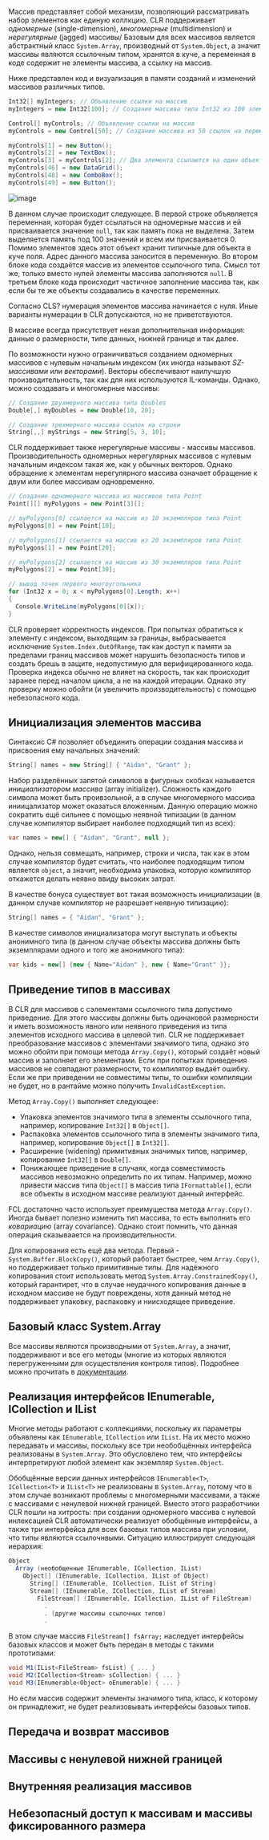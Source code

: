 Массив представляет собой механизм, позволяющий рассматривать набор элементов как единую коллкцию. CLR поддерживает _одномерные_ (single-dimension), _многомерные_ (multidimension) и _нерегулярные_ (jagged) массивы/ Базовым для всех массивов является абстрактный класс `System.Array`, производный от `System.Object`, а значит массивы являются ссылочным типом, хранятся в куче, а переменная в коде содержит не элементы массива, а ссылку на массив.

Ниже представлен код и визуализация в памяти созданий и изменений массивов различных типов.

```csharp
Int32[] myIntegers; // Объявление ссылки на массив
myIntegers = new Int32[100]; // Создание массива типа Int32 из 100 элементов

Control[] myControls; // Объявление ссылки на массив
myControls = new Control[50]; // Создание массива из 50 ссылок на переменную Control

myControls[1] = new Button();
myControls[2] = new TextBox();
myControls[3] = myControls[2]; // Два элемента ссылаются на один объект
myControls[46] = new DataGrid();
myControls[48] = new ComboBox();
myControls[49] = new Button();
```

![image](https://github.com/kuzmin-nikita/CLR-via-CSharp/assets/80389873/4f94509c-ce1c-4ec0-b4be-73bf2e37e785)

В данном случае происходит следующее. В первой строке объявляется переменная, которая будет ссылаться на одномерные массив и ей присваивается значение `null`, так как память пока не выделена. Затем выделяется память под 100 значений и всем им присваивается 0. Помимо элементов здесь этот объект хранит типичные для объекта в куче поля. Адрес данного массива заносится в переменную. Во втором блоке кода создаётся массив из элементов ссылочного типа. Смысл тот же, только вместо нулей элементы массива заполняются `null`. В третьем блоке кода происходит частичное заполнение массива так, как если бы те же объекты создавались в качестве переменных.

Согласно CLS? нумерация элементов массива начинается с нуля. Иные варианты нумерации в CLR допускаются, но не приветствуются. 

В массиве всегда присутствует некая дополнительная информация: данные о размерности, типе данных, нижней границе и так далее.

По возможности нужно ограничиваться созданием одномерных массивов с нулевым начальным индексом (их иногда называют _SZ-массивами_ или _векторами_). Векторы обеспечивают наилучшую производительность, так как для них используются IL-команды. Однако, можно создавать и многомерные массивы:

```csharp 
// Создание двухмерного массива типа Doubles
Double[,] myDoubles = new Double[10, 20];

// Создание трехмерного массива ссылок на строки
String[,,] myStrings = new String[5, 3, 10];
```

CLR поддерживает также нерегулярные массивы - массивы массивов. Производительность одномерных нерегулярных массивов с нулевым начальным индексом такая же, как у обычных векторов. Однако обращение к элементам нерегулярного массива означает обращение к двум или более массивам одновременно.

```csharp
// Создание одномерного массива из массивов типа Point
Point[][] myPolygons = new Point[3][];

// myPolygons[0] ссылается на массив из 10 экземпляров типа Point
myPolygons[0] = new Point[10];

// myPolygons[1] ссылается на массив из 20 экземпляров типа Point
myPolygons[1] = new Point[20];

// myPolygons[2] ссылается на массив из 30 экземпляров типа Point
myPolygons[2] = new Point[30];

// вывод точек первого многоугольника
for (Int32 x = 0; x < myPolygons[0].Length; x++)
{
  Console.WriteLine(myPolygons[0][x]);
}
```

CLR проверяет корректность индексов. При попытках обратиться к элементу с индексом, выходящим за границы, выбрасывается исключение `System.Index.OutOfRange`, так как доступ к памяти за пределами границ массивов может нарушить безопасность типов и создать брешь в защите, недопустимую для верифицированного кода. Проверка индекса обычно не влияет на скорость, так как происходит заранее перед началом цикла, а не на каждой итерации. Однако эту проверку можно обойти (и увеличить производительность) с помощью небезопасного кода.

## Инициализация элементов массива

Синтаксис C# позволяет объединить операции создания массива и присвоения ему начальных значений:

```csharp 
String[] names = new String[] { "Aidan", "Grant" };
```

Набор разделённых запятой символов в фигурных скобках называется _инициализатором массива_ (array initializer). Сложность каждого символа может быть проивзольной, а в случае многомерного массива иниицализатор может оказаться вложенным. Данную операцию можно сократить ещё сильнее с помощью неявной типизации (в данном случае компилятор выбирает наиболее подходящий тип из всех):

```csharp
var names = new[] { "Aidan", "Grant", null };
```

Однако, нельзя совмещать, например, строки и числа, так как в этом случае компилятор будет считать, что наиболее подходящим типом является `object`, а значит, необходима упаковка, которую компилятор откажется делать неявно ввиду высоких затрат.

В качестве бонуса существует вот такая возможность инициализации (в данном случае компилятор не разрешает неявную типизацию):

```csharp 
String[] names = { "Aidan", "Grant" };
```

В качестве символов инициализатора могут выступать и объекты анонимного типа (в данном случае объекты массива должны быть экземплярами одного и того же анонимного типа):

```csharp 
var kids = new[] {new { Name="Aidan" }, new { Name="Grant" }};
```

## Приведение типов в массивах

В CLR для массивов с сэлементами ссылочного типа допустимо приведение. Для этого массивы должны быть одинаковой размерности и иметь возможность явного или неявного приведения из типа элементов исходного массива в целевой тип. CLR не поддерживает преобразование массивов с элементами значимого типа, однако это можно обойти при помощи метода `Array.Copy()`, который создаёт новый массив и заполняет его элементами. Если при попытках приведения массивов не совпадают размерности, то компилятор выдаёт ошибку. Если же при приведении не совместимы типы, то ошибки компиляции не будет, но в рантайме можно получить `InvalidCastException`.

Метод `Array.Copy()` выполняет следующее:
- Упаковка элементов значимого типа в элементы ссылочного типа, например, копирование `Int32[]` в `Object[]`.
- Распаковка элементов ссылочного типа в элементы значимого типа, например, копирование `Object[]` в `Int32[]`.
- Расширение (widening) примитивных значимых типов, например, копирование `Int32[]` в `Double[]`.
- Понижающее приведение в случаях, когда совместимость массивов невозможно определить по их типам. Например, можно привести массив типа `Object[]` в массив типа `IFormattable[]`, если все объекты в исходном массиве реализуют данный интерфейс.

FCL достаточно часто использует преимущества метода `Array.Copy()`. Иногда бывает полезно изменить тип массива, то есть выполнить его _ковариацию_ (array covariance). Однако стоит помнить, что данная операция сказываается на производительности.

Для копирования есть ещё два метода. Первый - `System.Buffer.BlockCopy()`, который работает быстрее, чем `Array.Copy()`, но поддерживает только примитивные типы. Для надёжного копирования стоит использовать метод `System.Array.ConstrainedCopy()`, который гарантирет, что в случае неудачного копирования данные в исходном массиве не будут повреждены, хотя данный метод не поддерживает упаковку, распаковку и ниисходящее приведение.

## Базовый класс System.Array 

Все массивы являются производными от `System.Array`, а значит, поддерживают и все его методы (многие из которых являются перегруженными для осуществления контроля типов). Подробнее можно прочитать в [документации](https://learn.microsoft.com/en-us/dotnet/api/system.array?view=net-8.0). 

## Реализация интерфейсов IEnumerable, ICollection и IList

Многие методы работают с коллекциями, поскольку их параметры объявлены как `IEnumerable`, `ICollection` или `IList`. На их место можно передавать и массивы, поскольку все три необобщённых интерфейса реализованы в `System.Array`. Это обусловлено тем, что интерфейсы интерпретируют любой элемент как экземпляр `System.Object`. 

Обобщённые версии данных интерфейсов `IEnumerable<T>`, `ICollection<T>` и `IList<T>` не реализованы в `System.Array`, потому что в этом случае возникают проблемы с многомерными массивами, а также с массивами с ненулевой нижней границей. Вместо этого разработчики CLR пошли на хитрость: при создании одномерного массива с нулевой инлексацией CLR автоматически реализует обобщённые интерфейсы, а также три интерфейса для всех базовых типов массива при условии, что типы являются ссылочнвыми. Ситуацию иллюстрирует следующая иерархия:

```csharp
Object
  Array (необобщенные IEnumerable, ICollection, IList)
    Object[] (IEnumerable, ICollection, IList of Object)
      String[] (IEnumerable, ICollection, IList of String)
      Stream[] (IEnumerable, ICollection, IList of Stream)
        FileStream[] (IEnumerable, ICollection, IList of FileStream)
          .
          . (другие массивы ссылочных типов)
          .
```

В этом случае массив `FileStream[] fsArray;` наследует интерфейсы базовых классов и может быть передан в методы с такими прототипами:

```csharp
void M1(IList<FileStream> fsList) { ... }
void M2(ICollection<Stream> sCollection) { ... }
void M3(IEnumerable<Object> oEnumerable) { ... }
```

Но если массив содержит элементы значимого типа, класс, к которому он принадлежит, не будет реализовывать интерфейсы базовых типов.

## Передача и возврат массивов



## Массивы с ненулевой нижней границей



## Внутренняя реализация массивов



## Небезопасный доступ к массивам и массивы фиксированного размера

